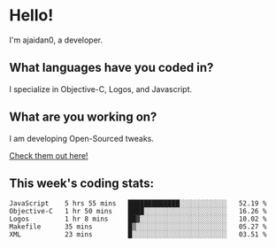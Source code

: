 # Hello!

I'm ajaidan0, a developer. 

## What languages have you coded in?

I specialize in Objective-C, Logos, and Javascript.

## What are you working on?

I am developing Open-Sourced tweaks.

[Check them out here!](https://github.com/ajaidan0/open-sourced-tweaks)

## This week's coding stats:
<!--START_SECTION:waka-->
```text
JavaScript    5 hrs 55 mins   █████████████░░░░░░░░░░░░   52.19 % 
Objective-C   1 hr 50 mins    ████░░░░░░░░░░░░░░░░░░░░░   16.26 % 
Logos         1 hr 8 mins     ██▓░░░░░░░░░░░░░░░░░░░░░░   10.02 % 
Makefile      35 mins         █▒░░░░░░░░░░░░░░░░░░░░░░░   05.27 % 
XML           23 mins         █░░░░░░░░░░░░░░░░░░░░░░░░   03.51 % 
```
<!--END_SECTION:waka-->

